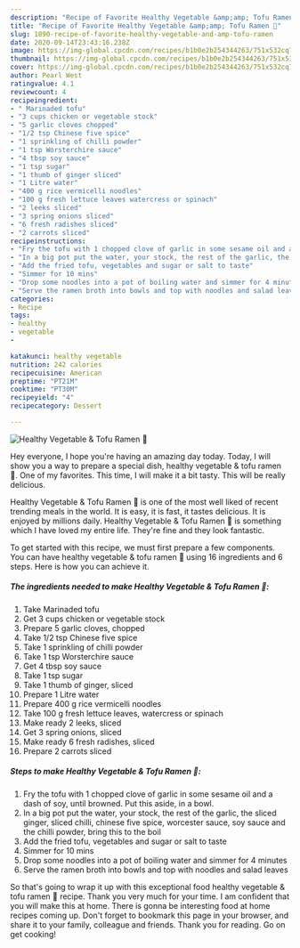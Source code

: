 ```yaml
---
description: "Recipe of Favorite Healthy Vegetable &amp;amp; Tofu Ramen 🍜"
title: "Recipe of Favorite Healthy Vegetable &amp;amp; Tofu Ramen 🍜"
slug: 1890-recipe-of-favorite-healthy-vegetable-and-amp-tofu-ramen
date: 2020-09-14T23:43:16.238Z
image: https://img-global.cpcdn.com/recipes/b1b0e2b254344263/751x532cq70/healthy-vegetable-tofu-ramen-🍜-recipe-main-photo.jpg
thumbnail: https://img-global.cpcdn.com/recipes/b1b0e2b254344263/751x532cq70/healthy-vegetable-tofu-ramen-🍜-recipe-main-photo.jpg
cover: https://img-global.cpcdn.com/recipes/b1b0e2b254344263/751x532cq70/healthy-vegetable-tofu-ramen-🍜-recipe-main-photo.jpg
author: Pearl West
ratingvalue: 4.1
reviewcount: 4
recipeingredient:
- " Marinaded tofu"
- "3 cups chicken or vegetable stock"
- "5 garlic cloves chopped"
- "1/2 tsp Chinese five spice"
- "1 sprinkling of chilli powder"
- "1 tsp Worsterchire sauce"
- "4 tbsp soy sauce"
- "1 tsp sugar"
- "1 thumb of ginger sliced"
- "1 Litre water"
- "400 g rice vermicelli noodles"
- "100 g fresh lettuce leaves watercress or spinach"
- "2 leeks sliced"
- "3 spring onions sliced"
- "6 fresh radishes sliced"
- "2 carrots sliced"
recipeinstructions:
- "Fry the tofu with 1 chopped clove of garlic in some sesame oil and a dash of soy, until browned. Put this aside, in a bowl."
- "In a big pot put the water, your stock, the rest of the garlic, the sliced ginger, sliced chilli, chinese five spice, worcester sauce, soy sauce and the chilli powder, bring this to the boil"
- "Add the fried tofu, vegetables and sugar or salt to taste"
- "Simmer for 10 mins"
- "Drop some noodles into a pot of boiling water and simmer for 4 minutes"
- "Serve the ramen broth into bowls and top with noodles and salad leaves"
categories:
- Recipe
tags:
- healthy
- vegetable
- 

katakunci: healthy vegetable  
nutrition: 242 calories
recipecuisine: American
preptime: "PT21M"
cooktime: "PT30M"
recipeyield: "4"
recipecategory: Dessert

---
```



![Healthy Vegetable &amp; Tofu Ramen 🍜](https://img-global.cpcdn.com/recipes/b1b0e2b254344263/751x532cq70/healthy-vegetable-tofu-ramen-🍜-recipe-main-photo.jpg)

Hey everyone, I hope you're having an amazing day today. Today, I will show you a way to prepare a special dish, healthy vegetable &amp; tofu ramen 🍜. One of my favorites. This time, I will make it a bit tasty. This will be really delicious.



Healthy Vegetable &amp; Tofu Ramen 🍜 is one of the most well liked of recent trending meals in the world. It is easy, it is fast, it tastes delicious. It is enjoyed by millions daily. Healthy Vegetable &amp; Tofu Ramen 🍜 is something which I have loved my entire life. They're fine and they look fantastic.


To get started with this recipe, we must first prepare a few components. You can have healthy vegetable &amp; tofu ramen 🍜 using 16 ingredients and 6 steps. Here is how you can achieve it.

<!--inarticleads1-->

##### The ingredients needed to make Healthy Vegetable &amp; Tofu Ramen 🍜:

1. Take  Marinaded tofu
1. Get 3 cups chicken or vegetable stock
1. Prepare 5 garlic cloves, chopped
1. Take 1/2 tsp Chinese five spice
1. Take 1 sprinkling of chilli powder
1. Take 1 tsp Worsterchire sauce
1. Get 4 tbsp soy sauce
1. Take 1 tsp sugar
1. Take 1 thumb of ginger, sliced
1. Prepare 1 Litre water
1. Prepare 400 g rice vermicelli noodles
1. Take 100 g fresh lettuce leaves, watercress or spinach
1. Make ready 2 leeks, sliced
1. Get 3 spring onions, sliced
1. Make ready 6 fresh radishes, sliced
1. Prepare 2 carrots sliced




<!--inarticleads2-->

##### Steps to make Healthy Vegetable &amp; Tofu Ramen 🍜:

1. Fry the tofu with 1 chopped clove of garlic in some sesame oil and a dash of soy, until browned. Put this aside, in a bowl.
1. In a big pot put the water, your stock, the rest of the garlic, the sliced ginger, sliced chilli, chinese five spice, worcester sauce, soy sauce and the chilli powder, bring this to the boil
1. Add the fried tofu, vegetables and sugar or salt to taste
1. Simmer for 10 mins
1. Drop some noodles into a pot of boiling water and simmer for 4 minutes
1. Serve the ramen broth into bowls and top with noodles and salad leaves




So that's going to wrap it up with this exceptional food healthy vegetable &amp; tofu ramen 🍜 recipe. Thank you very much for your time. I am confident that you will make this at home. There is gonna be interesting food at home recipes coming up. Don't forget to bookmark this page in your browser, and share it to your family, colleague and friends. Thank you for reading. Go on get cooking!
